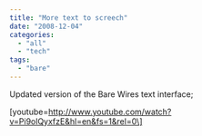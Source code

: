 ```yaml
---
title: "More text to screech"
date: "2008-12-04"
categories: 
  - "all"
  - "tech"
tags: 
  - "bare"
---
```


Updated version of the Bare Wires text interface;

\[youtube=http://www.youtube.com/watch?v=Pi9olQyxfzE&hl=en&fs=1&rel=0\]
